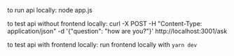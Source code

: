 to run api locally: node app.js

to test api without frontend locally: curl -X POST -H "Content-Type: application/json" -d '{"question": "how are you?"}' http://localhost:3001/ask

to test api with frontend locally: run frontend locally with `yarn dev`
